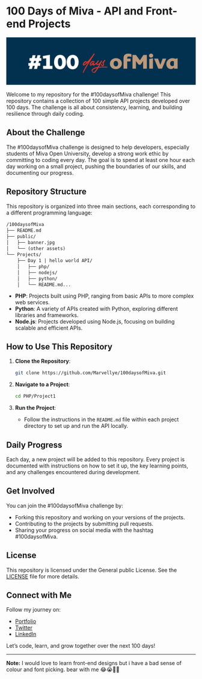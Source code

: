 # 100 Days of Miva - API and Front-end Projects

![#100daysofMiva Banner](public/20240818_225416.png)

Welcome to my repository for the #100daysofMiva challenge! This repository contains a collection of 100 simple API projects developed over 100 days. The challenge is all about consistency, learning, and building resilience through daily coding.

## About the Challenge

The #100daysofMiva challenge is designed to help developers, especially students of Miva Open University, develop a strong work ethic by committing to coding every day. The goal is to spend at least one hour each day working on a small project, pushing the boundaries of our skills, and documenting our progress.

## Repository Structure

This repository is organized into three main sections, each corresponding to a different programming language:
```
/100daysofMiva
├── README.md
├── public/
│   ├── banner.jpg
│   └── (other assets)
└── Projects/
    ├── Day 1 | hello world API/
    │   ├── php/
    │   ├── nodejs/
    │   ├── python/
    │   └── README.md...
```

- **PHP**: Projects built using PHP, ranging from basic APIs to more complex web services.
- **Python**: A variety of APIs created with Python, exploring different libraries and frameworks.
- **Node.js**: Projects developed using Node.js, focusing on building scalable and efficient APIs.

## How to Use This Repository

1. **Clone the Repository**:
    ```bash
    git clone https://github.com/Marvellye/100daysofMiva.git
    ```

2. **Navigate to a Project**:
    ```bash
    cd PHP/Project1
    ```

3. **Run the Project**:
    - Follow the instructions in the `README.md` file within each project directory to set up and run the API locally.

## Daily Progress

Each day, a new project will be added to this repository. Every project is documented with instructions on how to set it up, the key learning points, and any challenges encountered during development.

## Get Involved

You can join the #100daysofMiva challenge by:
- Forking this repository and working on your versions of the projects.
- Contributing to the projects by submitting pull requests.
- Sharing your progress on social media with the hashtag #100daysofMiva.

## License

This repository is licensed under the General public License. See the [LICENSE](LICENSE) file for more details.

## Connect with Me

Follow my journey on:
- [Portfolio](https://marvelly.com.ng)
- [Twitter](https://twitter.com/marvelly_ng)
- [LinkedIn](https://www.linkedin.com/in/ezekiel-marvellous-oghenemaga)

Let’s code, learn, and grow together over the next 100 days!

---

**Note:** I would love to learn front-end designs but i have a bad sense of colour and font picking. bear with me 😂😭✌🏻
